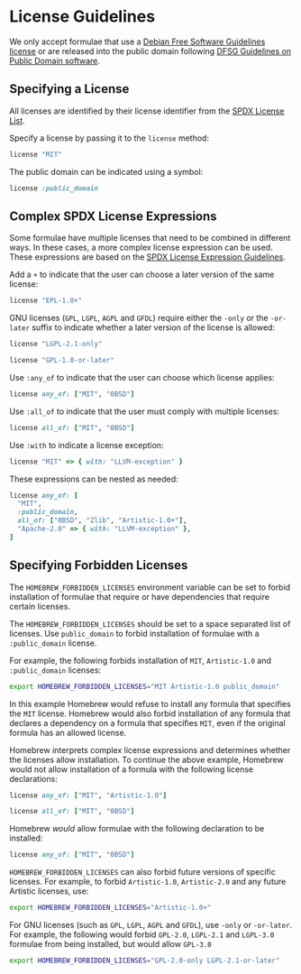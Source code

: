 # License Guidelines

We only accept formulae that use a [Debian Free Software Guidelines license](https://wiki.debian.org/DFSGLicenses) or are released into the public domain following [DFSG Guidelines on Public Domain software](https://wiki.debian.org/DFSGLicenses#Public_Domain).

## Specifying a License

All licenses are identified by their license identifier from the [SPDX License List](https://spdx.org/licenses/).

Specify a license by passing it to the `license` method:

```ruby
license "MIT"
```

The public domain can be indicated using a symbol:

```ruby
license :public_domain
```

## Complex SPDX License Expressions

Some formulae have multiple licenses that need to be combined in different ways. In these cases, a more complex license expression can be used. These expressions are based on the [SPDX License Expression Guidelines](https://spdx.github.io/spdx-spec/appendix-IV-SPDX-license-expressions/).

Add a `+` to indicate that the user can choose a later version of the same license:

```ruby
license "EPL-1.0+"
```

GNU licenses (`GPL`, `LGPL`, `AGPL` and `GFDL`) require either the `-only` or the `-or-later` suffix to indicate whether a later version of the license is allowed:

```ruby
license "LGPL-2.1-only"
```

```ruby
license "GPL-1.0-or-later"
```

Use `:any_of` to indicate that the user can choose which license applies:

```ruby
license any_of: ["MIT", "0BSD"]
```

Use `:all_of` to indicate that the user must comply with multiple licenses:

```ruby
license all_of: ["MIT", "0BSD"]
```

Use `:with` to indicate a license exception:

```ruby
license "MIT" => { with: "LLVM-exception" }
```

These expressions can be nested as needed:

```ruby
license any_of: [
  "MIT",
  :public_domain,
  all_of: ["0BSD", "Zlib", "Artistic-1.0+"],
  "Apache-2.0" => { with: "LLVM-exception" },
]
```

## Specifying Forbidden Licenses

The `HOMEBREW_FORBIDDEN_LICENSES` environment variable can be set to forbid installation of formulae that require or have dependencies that require certain licenses.

The `HOMEBREW_FORBIDDEN_LICENSES` should be set to a space separated list of licenses. Use `public_domain` to forbid installation of formulae with a `:public_domain` license.

For example, the following forbids installation of `MIT`, `Artistic-1.0` and `:public_domain` licenses:

```bash
export HOMEBREW_FORBIDDEN_LICENSES="MIT Artistic-1.0 public_domain"
```

In this example Homebrew would refuse to install any formula that specifies the `MIT` license. Homebrew would also forbid installation of any formula that declares a dependency on a formula that specifies `MIT`, even if the original formula has an allowed license.

Homebrew interprets complex license expressions and determines whether the licenses allow installation. To continue the above example, Homebrew would not allow installation of a formula with the following license declarations:

```ruby
license any_of: ["MIT", "Artistic-1.0"]
```

```ruby
license all_of: ["MIT", "0BSD"]
```

Homebrew _would_ allow formulae with the following declaration to be installed:

```ruby
license any_of: ["MIT", "0BSD"]
```

`HOMEBREW_FORBIDDEN_LICENSES` can also forbid future versions of specific licenses. For example, to forbid `Artistic-1.0`, `Artistic-2.0` and any future Artistic licenses, use:

```bash
export HOMEBREW_FORBIDDEN_LICENSES="Artistic-1.0+"
```

For GNU licenses (such as `GPL`, `LGPL`, `AGPL` and `GFDL`), use `-only` or `-or-later`. For example, the following would forbid `GPL-2.0`, `LGPL-2.1` and `LGPL-3.0` formulae from being installed, but would allow `GPL-3.0`

```bash
export HOMEBREW_FORBIDDEN_LICENSES="GPL-2.0-only LGPL-2.1-or-later"
```
